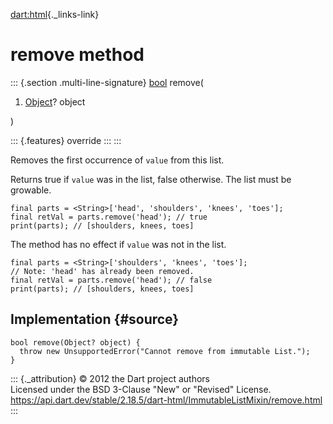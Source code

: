 [dart:html](../../dart-html/dart-html-library){._links-link}

remove method
=============

::: {.section .multi-line-signature}
[bool](../../dart-core/bool-class) remove(

1.  [Object](../../dart-core/object-class)? object

)

::: {.features}
override
:::
:::

Removes the first occurrence of `value` from this list.

Returns true if `value` was in the list, false otherwise. The list must
be growable.

``` {.language-dart data-language="dart"}
final parts = <String>['head', 'shoulders', 'knees', 'toes'];
final retVal = parts.remove('head'); // true
print(parts); // [shoulders, knees, toes]
```

The method has no effect if `value` was not in the list.

``` {.language-dart data-language="dart"}
final parts = <String>['shoulders', 'knees', 'toes'];
// Note: 'head' has already been removed.
final retVal = parts.remove('head'); // false
print(parts); // [shoulders, knees, toes]
```

Implementation {#source}
--------------

``` {.language-dart data-language="dart"}
bool remove(Object? object) {
  throw new UnsupportedError("Cannot remove from immutable List.");
}
```

::: {._attribution}
© 2012 the Dart project authors\
Licensed under the BSD 3-Clause \"New\" or \"Revised\" License.\
<https://api.dart.dev/stable/2.18.5/dart-html/ImmutableListMixin/remove.html>
:::
